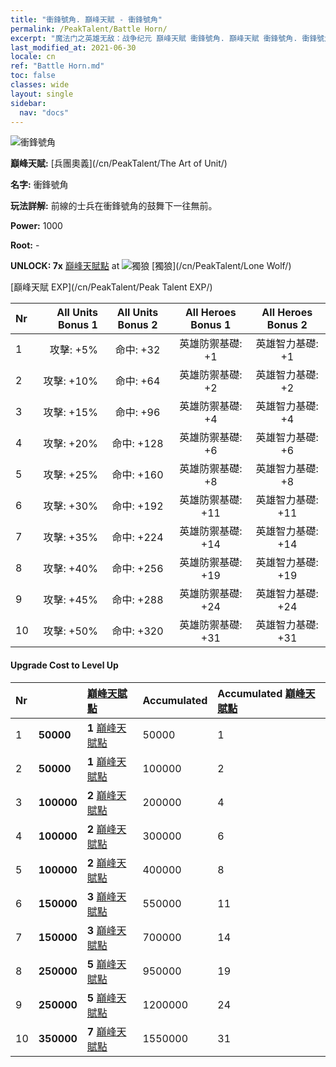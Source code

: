 ```yaml
---
title: "衝鋒號角. 巔峰天賦 - 衝鋒號角"
permalink: /PeakTalent/Battle Horn/
excerpt: "魔法门之英雄无敌：战争纪元 巔峰天賦 衝鋒號角. 巔峰天賦 衝鋒號角. 衝鋒號角"
last_modified_at: 2021-06-30
locale: cn
ref: "Battle Horn.md"
toc: false
classes: wide
layout: single
sidebar:
  nav: "docs"
---
```


  ![衝鋒號角](/images/pt/talent_2004.png)

  **巔峰天賦:** [兵團奧義](/cn/PeakTalent/The Art of Unit/)

  **名字:** 衝鋒號角

  **玩法詳解:** 前線的士兵在衝鋒號角的鼓舞下一往無前。

  **Power:** 1000

  **Root:** -

  **UNLOCK: 7x** [巔峰天賦點](/cn/Items/con_934/) at ![獨狼](/images/pt/talent_2001.png) [獨狼](/cn/PeakTalent/Lone Wolf/)

  [巔峰天賦 EXP](/cn/PeakTalent/Peak Talent EXP/)

  | Nr | All Units Bonus 1 | All Units Bonus 2 | All Heroes Bonus 1 | All Heroes Bonus 2 |
  |:---|--------------:|:-------------:|:-------------:|:-------------:|
  | 1 | 攻擊: +5% | 命中: +32 | 英雄防禦基礎: +1 | 英雄智力基礎: +1 |
  | 2 | 攻擊: +10% | 命中: +64 | 英雄防禦基礎: +2 | 英雄智力基礎: +2 |
  | 3 | 攻擊: +15% | 命中: +96 | 英雄防禦基礎: +4 | 英雄智力基礎: +4 |
  | 4 | 攻擊: +20% | 命中: +128 | 英雄防禦基礎: +6 | 英雄智力基礎: +6 |
  | 5 | 攻擊: +25% | 命中: +160 | 英雄防禦基礎: +8 | 英雄智力基礎: +8 |
  | 6 | 攻擊: +30% | 命中: +192 | 英雄防禦基礎: +11 | 英雄智力基礎: +11 |
  | 7 | 攻擊: +35% | 命中: +224 | 英雄防禦基礎: +14 | 英雄智力基礎: +14 |
  | 8 | 攻擊: +40% | 命中: +256 | 英雄防禦基礎: +19 | 英雄智力基礎: +19 |
  | 9 | 攻擊: +45% | 命中: +288 | 英雄防禦基礎: +24 | 英雄智力基礎: +24 |
  | 10 | 攻擊: +50% | 命中: +320 | 英雄防禦基礎: +31 | 英雄智力基礎: +31 |


#### Upgrade Cost to Level Up

  | Nr | <i class="fas fa-coins"/> | [巔峰天賦點](/cn/Items/con_934/) | Accumulated <i class="fas fa-coins"/> | Accumulated [巔峰天賦點](/cn/Items/con_934/) |
  |:---|:--------------|:-------------|:-------------|:-------------|
  | 1 | **50000** | **1** [巔峰天賦點](/cn/Items/con_934/) | 50000 | 1 |
  | 2 | **50000** | **1** [巔峰天賦點](/cn/Items/con_934/) | 100000 | 2 |
  | 3 | **100000** | **2** [巔峰天賦點](/cn/Items/con_934/) | 200000 | 4 |
  | 4 | **100000** | **2** [巔峰天賦點](/cn/Items/con_934/) | 300000 | 6 |
  | 5 | **100000** | **2** [巔峰天賦點](/cn/Items/con_934/) | 400000 | 8 |
  | 6 | **150000** | **3** [巔峰天賦點](/cn/Items/con_934/) | 550000 | 11 |
  | 7 | **150000** | **3** [巔峰天賦點](/cn/Items/con_934/) | 700000 | 14 |
  | 8 | **250000** | **5** [巔峰天賦點](/cn/Items/con_934/) | 950000 | 19 |
  | 9 | **250000** | **5** [巔峰天賦點](/cn/Items/con_934/) | 1200000 | 24 |
  | 10 | **350000** | **7** [巔峰天賦點](/cn/Items/con_934/) | 1550000 | 31 |
